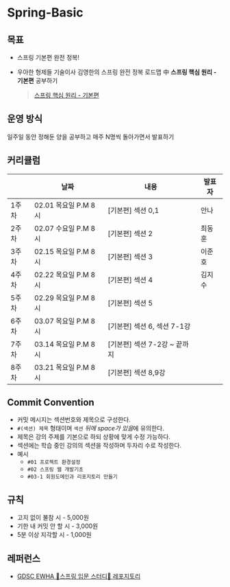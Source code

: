 # Spring-Basic

## 목표
- 스프링 기본편 완전 정복!
- 우아한 형제들 기술이사 김영한의 스프링 완전 정복 로드맵 中 **스프링 핵심 원리 - 기본편** 공부하기
   <br>
  
  > [스프링 핵심 원리 - 기본편](https://www.inflearn.com/course/%EC%8A%A4%ED%94%84%EB%A7%81-%ED%95%B5%EC%8B%AC-%EC%9B%90%EB%A6%AC-%EA%B8%B0%EB%B3%B8%ED%8E%B8)

## 운영 방식
일주일 동안 정해둔 양을 공부하고 매주 N명씩 돌아가면서 발표하기
  
  
## 커리큘럼
||날짜|내용|발표자|
|---|---|---|---|
|1주차|02.01 목요일 P.M 8시|[기본편] 섹션 0,1|안나|
|2주차|02.07 수요일 P.M 8시|[기본편] 섹션 2| 최동훈|
|3주차|02.15 목요일 P.M 8시|[기본편] 섹션 3| 이준호|
|4주차|02.22 목요일 P.M 8시|[기본편] 섹션 4| 김지수|
|5주차|02.29 목요일 P.M 8시|[기본편] 섹션 5|
|6주차|03.07 목요일 P.M 8시|[기본편] 섹션 6, 섹션 7-1강|
|7주차|03.14 목요일 P.M 8시|[기본편] 섹션 7-2강 ~ 끝까지|
|8주차|03.21 목요일 P.M 8시|[기본편] 섹션 8,9강|

## Commit Convention
- 커밋 메시지는 섹션번호와 제목으로 구성한다.
- `#(섹션) 제목` 형태이며 `섹션` *뒤에 space가 있음*에 유의한다.
- 제목은 강의 주제를 기본으로 하되 상황에 맞게 수정 가능하다.
- 섹션에는 학습 중인 강의의 섹션을 작성하며 두자리 수로 작성한다.
- 예시
    - `#01 프로젝트 환경설정`
    - `#02 스프링 웹 개발기초`
    - `#03-1 회원도메인과 리포지토리 만들기`

## 규칙
- 고지 없이 불참 시 - 5,000원
- 기한 내 커밋 안 할 시 - 3,000원
- 5분 이상 지각할 시 - 1,000원

## 레퍼런스
- [GDSC EWHA 🌱스프링 입문 스터디🌱 레포지토리](https://github.com/gdscewha-3rd/Study-Spring?tab=readme-ov-file)
